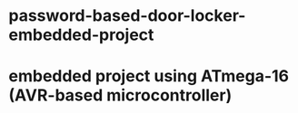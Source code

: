 # password-based-door-locker-embedded-project
# embedded project using ATmega-16 (AVR-based microcontroller)

